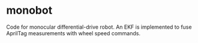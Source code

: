 # monobot
Code for monocular differential-drive robot. An EKF is implemented to fuse AprilTag measurements with wheel speed commands.

